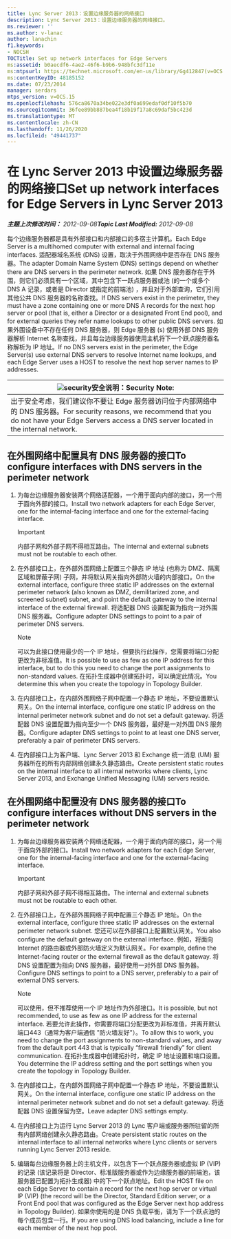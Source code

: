 ```yaml
---
title: Lync Server 2013：设置边缘服务器的网络接口
description: Lync Server 2013：设置边缘服务器的网络接口。
ms.reviewer: ''
ms.author: v-lanac
author: lanachin
f1.keywords:
- NOCSH
TOCTitle: Set up network interfaces for Edge Servers
ms:assetid: b0aecdf6-4ae2-46f6-b9b6-948bfc3df11e
ms:mtpsurl: https://technet.microsoft.com/en-us/library/Gg412847(v=OCS.15)
ms:contentKeyID: 48185152
ms.date: 07/23/2014
manager: serdars
mtps_version: v=OCS.15
ms.openlocfilehash: 576ca8670a34be022e3df0a699edaf0df10f5b70
ms.sourcegitcommit: 36fee89bb887bea4f18b19f17a8c69daf5bc423d
ms.translationtype: MT
ms.contentlocale: zh-CN
ms.lasthandoff: 11/26/2020
ms.locfileid: "49441737"
---
```

# <a name="set-up-network-interfaces-for-edge-servers-in-lync-server-2013"></a><span data-ttu-id="d8831-103">在 Lync Server 2013 中设置边缘服务器的网络接口</span><span class="sxs-lookup"><span data-stu-id="d8831-103">Set up network interfaces for Edge Servers in Lync Server 2013</span></span>

<div data-xmlns="http://www.w3.org/1999/xhtml">

<div class="topic" data-xmlns="http://www.w3.org/1999/xhtml" data-msxsl="urn:schemas-microsoft-com:xslt" data-cs="https://msdn.microsoft.com/">

<div data-asp="https://msdn2.microsoft.com/asp">



</div>

<div id="mainSection">

<div id="mainBody"><span data-ttu-id="d8831-104">

<span> </span></span><span class="sxs-lookup"><span data-stu-id="d8831-104">

<span> </span></span></span>

<span data-ttu-id="d8831-105">_**主题上次修改时间：** 2012-09-08_</span><span class="sxs-lookup"><span data-stu-id="d8831-105">_**Topic Last Modified:** 2012-09-08_</span></span>

<span data-ttu-id="d8831-106">每个边缘服务器都是具有外部接口和内部接口的多宿主计算机。</span><span class="sxs-lookup"><span data-stu-id="d8831-106">Each Edge Server is a multihomed computer with external and internal facing interfaces.</span></span> <span data-ttu-id="d8831-107">适配器域名系统 (DNS) 设置，取决于外围网络中是否存在 DNS 服务器。</span><span class="sxs-lookup"><span data-stu-id="d8831-107">The adapter Domain Name System (DNS) settings depend on whether there are DNS servers in the perimeter network.</span></span> <span data-ttu-id="d8831-108">如果 DNS 服务器存在于外围，则它们必须具有一个区域，其中包含下一跃点服务器或池 (的一个或多个 DNS A 记录，或者是 Director 或指定的前端池) ，并且对于外部查询，它们引用其他公共 DNS 服务器的名称查找。</span><span class="sxs-lookup"><span data-stu-id="d8831-108">If DNS servers exist in the perimeter, they must have a zone containing one or more DNS A records for the next hop server or pool (that is, either a Director or a designated Front End pool), and for external queries they refer name lookups to other public DNS servers.</span></span> <span data-ttu-id="d8831-109">如果外围设备中不存在任何 DNS 服务器，则 Edge 服务器 (s) 使用外部 DNS 服务器解析 Internet 名称查找，并且每台边缘服务器使用主机将下一个跃点服务器名称解析为 IP 地址。</span><span class="sxs-lookup"><span data-stu-id="d8831-109">If no DNS servers exist in the perimeter, the Edge Server(s) use external DNS servers to resolve Internet name lookups, and each Edge Server uses a HOST to resolve the next hop server names to IP addresses.</span></span>

<div>

<table>
<thead>
<tr class="header">
<th><img src="images/Gg398321.security(OCS.15).gif" title="安全" alt="security" /><span data-ttu-id="d8831-111">安全说明：</span><span class="sxs-lookup"><span data-stu-id="d8831-111">Security Note:</span></span></th>
</tr>
</thead>
<tbody>
<tr class="odd">
<td><span data-ttu-id="d8831-112">出于安全考虑，我们建议你不要让 Edge 服务器访问位于内部网络中的 DNS 服务器。</span><span class="sxs-lookup"><span data-stu-id="d8831-112">For security reasons, we recommend that you do not have your Edge Servers access a DNS server located in the internal network.</span></span></td>
</tr>
</tbody>
</table>


</div>

<div>

## <a name="to-configure-interfaces-with-dns-servers-in-the-perimeter-network"></a><span data-ttu-id="d8831-113">在外围网络中配置具有 DNS 服务器的接口</span><span class="sxs-lookup"><span data-stu-id="d8831-113">To configure interfaces with DNS servers in the perimeter network</span></span>

1.  <span data-ttu-id="d8831-114">为每台边缘服务器安装两个网络适配器，一个用于面向内部的接口，另一个用于面向外部的接口。</span><span class="sxs-lookup"><span data-stu-id="d8831-114">Install two network adapters for each Edge Server, one for the internal-facing interface and one for the external-facing interface.</span></span>
    
    <div>
    

    > [!IMPORTANT]  
    > <span data-ttu-id="d8831-115">内部子网和外部子网不得相互路由。</span><span class="sxs-lookup"><span data-stu-id="d8831-115">The internal and external subnets must not be routable to each other.</span></span>

    
    </div>

2.  <span data-ttu-id="d8831-116">在外部接口上，在外部外围网络上配置三个静态 IP 地址 (也称为 DMZ、隔离区域和屏蔽子网) 子网，并将默认网关指向外部防火墙的内部接口。</span><span class="sxs-lookup"><span data-stu-id="d8831-116">On the external interface, configure three static IP addresses on the external perimeter network (also known as DMZ, demilitarized zone, and screened subnet) subnet, and point the default gateway to the internal interface of the external firewall.</span></span> <span data-ttu-id="d8831-117">将适配器 DNS 设置配置为指向一对外围 DNS 服务器。</span><span class="sxs-lookup"><span data-stu-id="d8831-117">Configure adapter DNS settings to point to a pair of perimeter DNS servers.</span></span>
    
    <div>
    

    > [!NOTE]  
    > <span data-ttu-id="d8831-118">可以为此接口使用最少的一个 IP 地址，但要执行此操作，您需要将端口分配更改为非标准值。</span><span class="sxs-lookup"><span data-stu-id="d8831-118">It is possible to use as few as one IP address for this interface, but to do this you need to change the port assignments to non-standard values.</span></span> <span data-ttu-id="d8831-119">在拓扑生成器中创建拓扑时，可以确定此情况。</span><span class="sxs-lookup"><span data-stu-id="d8831-119">You determine this when you create the topology in Topology Builder.</span></span>

    
    </div>

3.  <span data-ttu-id="d8831-120">在内部接口上，在内部外围网络子网中配置一个静态 IP 地址，不要设置默认网关。</span><span class="sxs-lookup"><span data-stu-id="d8831-120">On the internal interface, configure one static IP address on the internal perimeter network subnet and do not set a default gateway.</span></span> <span data-ttu-id="d8831-121">将适配器 DNS 设置配置为指向至少一个 DNS 服务器，最好是一对外围 DNS 服务器。</span><span class="sxs-lookup"><span data-stu-id="d8831-121">Configure adapter DNS settings to point to at least one DNS server, preferably a pair of perimeter DNS servers.</span></span>

4.  <span data-ttu-id="d8831-122">在内部接口上为客户端、Lync Server 2013 和 Exchange 统一消息 (UM) 服务器所在的所有内部网络创建永久静态路由。</span><span class="sxs-lookup"><span data-stu-id="d8831-122">Create persistent static routes on the internal interface to all internal networks where clients, Lync Server 2013, and Exchange Unified Messaging (UM) servers reside.</span></span>

</div>

<div>

## <a name="to-configure-interfaces-without-dns-servers-in-the-perimeter-network"></a><span data-ttu-id="d8831-123">在外围网络中配置没有 DNS 服务器的接口</span><span class="sxs-lookup"><span data-stu-id="d8831-123">To configure interfaces without DNS servers in the perimeter network</span></span>

1.  <span data-ttu-id="d8831-124">为每台边缘服务器安装两个网络适配器，一个用于面向内部的接口，另一个用于面向外部的接口。</span><span class="sxs-lookup"><span data-stu-id="d8831-124">Install two network adapters for each Edge Server, one for the internal-facing interface and one for the external-facing interface.</span></span>
    
    <div>
    

    > [!IMPORTANT]  
    > <span data-ttu-id="d8831-125">内部子网和外部子网不得相互路由。</span><span class="sxs-lookup"><span data-stu-id="d8831-125">The internal and external subnets must not be routable to each other.</span></span>

    
    </div>

2.  <span data-ttu-id="d8831-126">在外部接口上，在外部外围网络子网中配置三个静态 IP 地址。</span><span class="sxs-lookup"><span data-stu-id="d8831-126">On the external interface, configure three static IP addresses on the external perimeter network subnet.</span></span> <span data-ttu-id="d8831-127">您还可以在外部接口上配置默认网关。</span><span class="sxs-lookup"><span data-stu-id="d8831-127">You also configure the default gateway on the external interface.</span></span> <span data-ttu-id="d8831-128">例如，将面向 Internet 的路由器或外部防火墙定义为默认网关。</span><span class="sxs-lookup"><span data-stu-id="d8831-128">For example, define the Internet-facing router or the external firewall as the default gateway.</span></span> <span data-ttu-id="d8831-129">将 DNS 设置配置为指向 DNS 服务器，最好使用一对外部 DNS 服务器。</span><span class="sxs-lookup"><span data-stu-id="d8831-129">Configure DNS settings to point to a DNS server, preferably to a pair of external DNS servers.</span></span>
    
    <div>
    

    > [!NOTE]  
    > <span data-ttu-id="d8831-130">可以使用，但不推荐使用一个 IP 地址作为外部接口。</span><span class="sxs-lookup"><span data-stu-id="d8831-130">It is possible, but not recommended, to use as few as one IP address for the external interface.</span></span> <span data-ttu-id="d8831-131">若要允许此操作，你需要将端口分配更改为非标准值，并离开默认端口443（通常为客户端通信 "防火墙友好"）。</span><span class="sxs-lookup"><span data-stu-id="d8831-131">To allow this to work, you need to change the port assignments to non-standard values, and away from the default port 443 that is typically “firewall friendly” for client communication.</span></span> <span data-ttu-id="d8831-132">在拓扑生成器中创建拓扑时，确定 IP 地址设置和端口设置。</span><span class="sxs-lookup"><span data-stu-id="d8831-132">You determine the IP address setting and the port settings when you create the topology in Topology Builder.</span></span>

    
    </div>

3.  <span data-ttu-id="d8831-133">在内部接口上，在内部外围网络子网中配置一个静态 IP 地址，不要设置默认网关。</span><span class="sxs-lookup"><span data-stu-id="d8831-133">On the internal interface, configure one static IP address on the internal perimeter network subnet and do not set a default gateway.</span></span> <span data-ttu-id="d8831-134">将适配器 DNS 设置保留为空。</span><span class="sxs-lookup"><span data-stu-id="d8831-134">Leave adapter DNS settings empty.</span></span>

4.  <span data-ttu-id="d8831-135">在内部接口上为运行 Lync Server 2013 的 Lync 客户端或服务器所驻留的所有内部网络创建永久静态路由。</span><span class="sxs-lookup"><span data-stu-id="d8831-135">Create persistent static routes on the internal interface to all internal networks where Lync clients or servers running Lync Server 2013 reside.</span></span>

5.  <span data-ttu-id="d8831-136">编辑每台边缘服务器上的主机文件，以包含下一个跃点服务器或虚拟 IP (VIP) 的记录 (该记录将是 Director、标准版服务器或作为边缘服务器的前端池，该服务器已配置为拓扑生成器) 中的下一个跃点地址。</span><span class="sxs-lookup"><span data-stu-id="d8831-136">Edit the HOST file on each Edge Server to contain a record for the next hop server or virtual IP (VIP) (the record will be the Director, Standard Edition server, or a Front End pool that was configured as the Edge Server next hop address in Topology Builder).</span></span> <span data-ttu-id="d8831-137">如果你使用的是 DNS 负载平衡，请为下一个跃点池的每个成员包含一行。</span><span class="sxs-lookup"><span data-stu-id="d8831-137">If you are using DNS load balancing, include a line for each member of the next hop pool.</span></span>

<span data-ttu-id="d8831-138"></div>

</div>

<span> </span>

</div>

</div>

</span><span class="sxs-lookup"><span data-stu-id="d8831-138"></div>

</div>

<span> </span>

</div>

</div>

</span></span></div>

